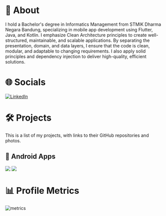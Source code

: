 # 💫 About
I hold a Bachelor's degree in Informatics Management from STMIK Dharma Negara Bandung, specializing in mobile app development using Flutter, Java, and Kotlin. I emphasize Clean Architecture principles to create well-structured, maintainable, and scalable applications. By separating the presentation, domain, and data layers, I ensure that the code is clean, modular, and adaptable to changing requirements. I also apply solid principles and dependency injection to deliver high-quality, efficient solutions.


# 🌐 Socials
[![LinkedIn](https://img.shields.io/badge/in/Ahmadfzlbs-%230077B5.svg?logo=linkedin&logoColor=0077B5&style=social)](https://linkedin.com/in/fauzi-lubis)

# 🛠️ Projects

This is a list of my projects, with links to their GitHub repositories and photos.

## 📱 Android Apps

[![](https://github-readme-stats.vercel.app/api/pin/?username=Ahmadfzlbs&bg_color=30,065290,0c94d7&title_color=fff&text_color=fff&icon_color=fff&repo=presensi-app&show_owner=true)](https://github.com/Ahmadfzlbs/presensi-app)
[![](https://github-readme-stats.vercel.app/api/pin/?username=Ahmadfzlbs&bg_color=30,065290,0c94d7&title_color=fff&text_color=fff&icon_color=fff&repo=bmproject&show_owner=true)](https://github.com/Ahmadfzlbs/bmproject)

# 📊 Profile Metrics

![metrics](metrics.svg)
